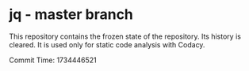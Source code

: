 # jq - master branch

This repository contains the frozen state of the repository.
Its history is cleared. It is used only for static code
analysis with Codacy.

Commit Time: 1734446521